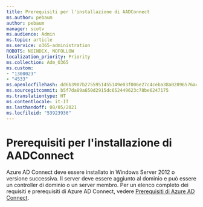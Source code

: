 ```yaml
---
title: Prerequisiti per l'installazione di AADConnect
ms.author: pebaum
author: pebaum
manager: scotv
ms.audience: Admin
ms.topic: article
ms.service: o365-administration
ROBOTS: NOINDEX, NOFOLLOW
localization_priority: Priority
ms.collection: Adm_O365
ms.custom:
- "1300023"
- "4533"
ms.openlocfilehash: dd6b3907b2755951455149e03f006e27c4ceba38a02096576a46992c4352d675
ms.sourcegitcommit: b5f7da89a650d2915dc652449623c78be6247175
ms.translationtype: HT
ms.contentlocale: it-IT
ms.lasthandoff: 08/05/2021
ms.locfileid: "53923936"
---
```

# <a name="pre-requisites-for-installing-aadconnect"></a>Prerequisiti per l'installazione di AADConnect

Azure AD Connect deve essere installato in Windows Server 2012 o versione successiva. Il server deve essere aggiunto al dominio e può essere un controller di dominio o un server membro.  Per un elenco completo dei requisiti e prerequisiti di Azure AD Connect, vedere [Prerequisiti di Azure AD Connect](https://docs.microsoft.com/azure/active-directory/hybrid/how-to-connect-install-prerequisites).
